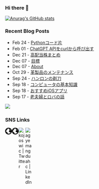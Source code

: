 ### Hi there 👋

[![Anurag's GitHub stats](https://github-readme-stats.vercel.app/api?username=kenjinote)](https://github.com/anuraghazra/github-readme-stats)


### Recent Blog Posts
<!-- feed start -->
- Feb 24 - [Pythonコード片](http://kenji.blog/p/python%E3%82%B3%E3%83%BC%E3%83%89%E7%89%87/)
- Feb 01 - [ChatGPT APIをcurlから呼び出す](http://kenji.blog/p/chatgpt-api%E3%82%92curl%E3%81%8B%E3%82%89%E5%91%BC%E3%81%B3%E5%87%BA%E3%81%99/)
- Dec 21 - [高配当株まとめ](http://kenji.blog/p/%E9%AB%98%E9%85%8D%E5%BD%93%E6%A0%AA%E3%81%BE%E3%81%A8%E3%82%81/)
- Dec 07 - [目標](http://kenji.blog/p/%E7%9B%AE%E6%A8%99/)
- Dec 07 - [About](http://kenji.blog/about/)
- Oct 29 - [革製品のメンテナンス](http://kenji.blog/p/%E9%9D%A9%E8%A3%BD%E5%93%81%E3%81%AE%E3%83%A1%E3%83%B3%E3%83%86%E3%83%8A%E3%83%B3%E3%82%B9/)
- Sep 24 - [ハンロンの剃刀](http://kenji.blog/p/%E3%83%8F%E3%83%B3%E3%83%AD%E3%83%B3%E3%81%AE%E5%89%83%E5%88%80/)
- Sep 18 - [コンピュータの基本知識](http://kenji.blog/p/%E3%82%B3%E3%83%B3%E3%83%94%E3%83%A5%E3%83%BC%E3%82%BF%E3%81%AE%E5%9F%BA%E6%9C%AC%E7%9F%A5%E8%AD%98/)
- Sep 18 - [おすすめiOSアプリ](http://kenji.blog/p/%E3%81%8A%E3%81%99%E3%81%99%E3%82%81ios%E3%82%A2%E3%83%97%E3%83%AA/)
- Sep 17 - [老夫婦とロバの話](http://kenji.blog/p/%E8%80%81%E5%A4%AB%E5%A9%A6%E3%81%A8%E3%83%AD%E3%83%90%E3%81%AE%E8%A9%B1/)
<!-- feed end -->

<!-- GitHub Profile Views Counter -->
![](https://komarev.com/ghpvc/?username=kenjinote)

<!-- SNS Links -->
### SNS Links
[<img align="left" alt="codewithkojo.com" width="22px" src="https://raw.githubusercontent.com/iconic/open-iconic/master/svg/globe.svg" />][website1]
[<img align="left" alt="codewithkojo.com" width="22px" src="https://raw.githubusercontent.com/iconic/open-iconic/master/svg/globe.svg" />][website2]
[<img align="left" alt="kojoswic | Twitter" width="22px" src="https://cdn.jsdelivr.net/npm/simple-icons@v3/icons/twitter.svg" />][twitter]
[<img align="left" alt="agyemangduahc | LinkedIn" width="22px" src="https://cdn.jsdelivr.net/npm/simple-icons@v3/icons/linkedin.svg" />][linkedin]

[website1]: https://hack.jp
[website2]: https://kenji.blog
[twitter]: https://twitter.com/kenjinote
[linkedin]: https://www.linkedin.com/in/kenjinote/

<!--
**kenjinote/kenjinote** is a ✨ _special_ ✨ repository because its `README.md` (this file) appears on your GitHub profile.

Here are some ideas to get you started:

- 🔭 I’m currently working on ...
- 🌱 I’m currently learning ...
- 👯 I’m looking to collaborate on ...
- 🤔 I’m looking for help with ...
- 💬 Ask me about ...
- 📫 How to reach me: ...
- 😄 Pronouns: ...
- ⚡ Fun fact: ...
-->
